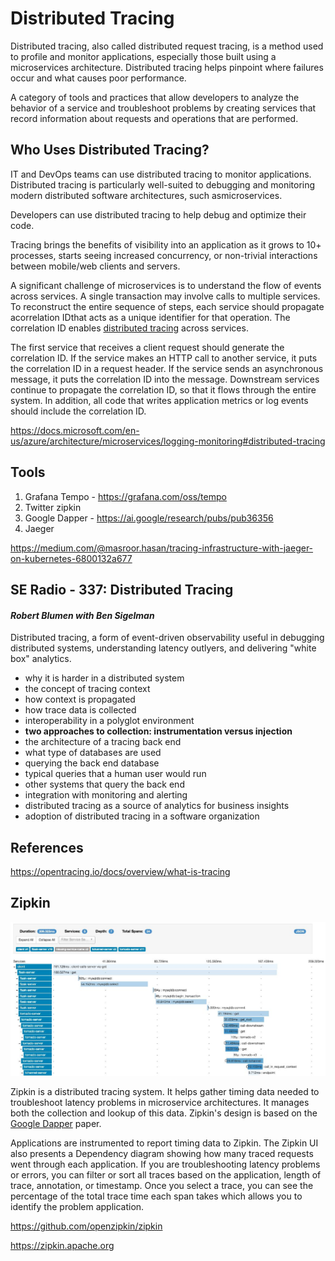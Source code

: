 # Distributed Tracing

Distributed tracing, also called distributed request tracing, is a method used to profile and monitor applications, especially those built using a microservices architecture. Distributed tracing helps pinpoint where failures occur and what causes poor performance.

A category of tools and practices that allow developers to analyze the behavior of a service and troubleshoot problems by creating services that record information about requests and operations that are performed.

## Who Uses Distributed Tracing?

IT and DevOps teams can use distributed tracing to monitor applications. Distributed tracing is particularly well-suited to debugging and monitoring modern distributed software architectures, such asmicroservices.

Developers can use distributed tracing to help debug and optimize their code.

Tracing brings the benefits of visibility into an application as it grows to 10+ processes, starts seeing increased concurrency, or non-trivial interactions between mobile/web clients and servers.

A significant challenge of microservices is to understand the flow of events across services. A single transaction may involve calls to multiple services. To reconstruct the entire sequence of steps, each service should propagate acorrelation IDthat acts as a unique identifier for that operation. The correlation ID enables [distributed tracing](https://microservices.io/patterns/observability/distributed-tracing.html) across services.

The first service that receives a client request should generate the correlation ID. If the service makes an HTTP call to another service, it puts the correlation ID in a request header. If the service sends an asynchronous message, it puts the correlation ID into the message. Downstream services continue to propagate the correlation ID, so that it flows through the entire system. In addition, all code that writes application metrics or log events should include the correlation ID.

https://docs.microsoft.com/en-us/azure/architecture/microservices/logging-monitoring#distributed-tracing

## Tools

1. Grafana Tempo - https://grafana.com/oss/tempo
2. Twitter zipkin
3. Google Dapper - https://ai.google/research/pubs/pub36356
4. Jaeger

https://medium.com/@masroor.hasan/tracing-infrastructure-with-jaeger-on-kubernetes-6800132a677

## SE Radio - 337: Distributed Tracing

#### *Robert Blumen with Ben Sigelman*

Distributed tracing, a form of event-driven observability useful in debugging distributed systems, understanding latency outlyers, and delivering "white box" analytics.

- why it is harder in a distributed system
- the concept of tracing context
- how context is propagated
- how trace data is collected
- interoperability in a polyglot environment
- **two approaches to collection: instrumentation versus injection**
- the architecture of a tracing back end
- what type of databases are used
- querying the back end database
- typical queries that a human user would run
- other systems that query the back end
- integration with monitoring and alerting
- distributed tracing as a source of analytics for business insights
- adoption of distributed tracing in a software organization

## References

https://opentracing.io/docs/overview/what-is-tracing

## Zipkin

![image](../../media/DevOps-DevOps-Distributed-Tracing-image1.jpg)

Zipkin is a distributed tracing system. It helps gather timing data needed to troubleshoot latency problems in microservice architectures. It manages both the collection and lookup of this data. Zipkin's design is based on the [Google Dapper](http://research.google.com/pubs/pub36356.html) paper.

Applications are instrumented to report timing data to Zipkin. The Zipkin UI also presents a Dependency diagram showing how many traced requests went through each application. If you are troubleshooting latency problems or errors, you can filter or sort all traces based on the application, length of trace, annotation, or timestamp. Once you select a trace, you can see the percentage of the total trace time each span takes which allows you to identify the problem application.

https://github.com/openzipkin/zipkin

https://zipkin.apache.org
